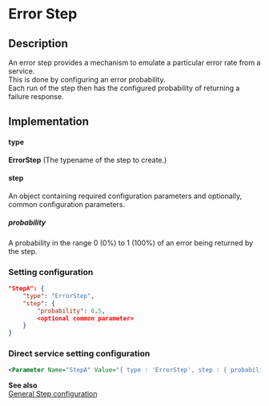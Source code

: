 # Error Step

## Description
An error step provides a mechanism to emulate a particular error rate from a service.<br/>
This is done by configuring an error probability.<br/>
Each run of the step then has the configured probability of returning a failure response.

## Implementation
#### type
__ErrorStep__ (The typename of the step to create.)

#### step
An object containing required configuration parameters and optionally, common configuration parameters.

##### probability
A probability in the range 0 (0%) to 1 (100%) of an error being returned by the step.


### Setting configuration
```json
"StepA": { 
    "type": "ErrorStep",
    "step": {
        "probability": 0.5,
        <optional common parameter>
    }
}
```

### Direct service setting configuration
```xml
<Parameter Name="StepA" Value="{ type : 'ErrorStep', step : { probability: 0.5, <optional common parameters> } }" />
```

__See also__<br/>
[General Step configuration](./Step.md)
